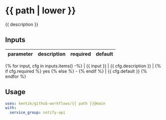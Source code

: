 # {{ path | lower }}

{{ description }}

## Inputs

| parameter| description | required | default |
| - | - | - | - |
{% for input, cfg in inputs.items() -%}
| {{ input }} | {{ cfg.description }} | {% if cfg.required %} yes {% else %} - {% endif %} | {{ cfg.default }}
{% endfor %}


## Usage

```yaml
uses: kentik/github-workflows/{{ path }}@main
with:
  service_group: notify-api

```
